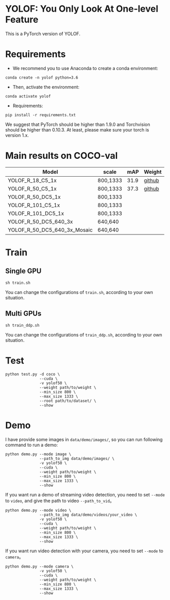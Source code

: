 # YOLOF: You Only Look At One-level Feature

This is a PyTorch version of YOLOF.

# Requirements
- We recommend you to use Anaconda to create a conda environment:
```Shell
conda create -n yolof python=3.6
```

- Then, activate the environment:
```Shell
conda activate yolof
```

- Requirements:
```Shell
pip install -r requirements.txt 
```

We suggest that PyTorch should be higher than 1.9.0 and Torchvision should be higher than 0.10.3. At least, please make sure your torch is version 1.x.

# Main results on COCO-val

| Model                                       |  scale     |   mAP   | Weight|
|---------------------------------------------|------------|---------|-------|
| YOLOF_R_18_C5_1x                            |  800,1333  |  31.9   | [github](https://github.com/yjh0410/PyTorch_YOLOF/releases/download/YOLOF-weight/yolof_R_18_C5_1x_31.9.pth) |
| YOLOF_R_50_C5_1x                            |  800,1333  |  37.3   | [github](https://github.com/yjh0410/PyTorch_YOLOF/releases/download/YOLOF-weight/yolof_R_50_C5_1x_37.3.pth) |
| YOLOF_R_50_DC5_1x                           |  800,1333  |         |       |
| YOLOF_R_101_C5_1x                           |  800,1333  |         |       |
| YOLOF_R_101_DC5_1x                          |  800,1333  |         |       |
| YOLOF_R_50_DC5_640_3x                       |  640,640   |         |       |
| YOLOF_R_50_DC5_640_3x_Mosaic                |  640,640   |         |       |

# Train
## Single GPU
```Shell
sh train.sh
```

You can change the configurations of `train.sh`, according to your own situation.

## Multi GPUs
```Shell
sh train_ddp.sh
```

You can change the configurations of `train_ddp.sh`, according to your own situation.

# Test
```Shell
python test.py -d coco \
               --cuda \
               -v yolof50 \
               --weight path/to/weight \
               --min_size 800 \
               --max_size 1333 \
               --root path/to/dataset/ \
               --show
```

# Demo
I have provide some images in `data/demo/images/`, so you can run following command to run a demo:

```Shell
python demo.py --mode image \
               --path_to_img data/demo/images/ \
               -v yolof50 \
               --cuda \
               --weight path/to/weight \
               --min_size 800 \
               --max_size 1333 \
               --show
```

If you want run a demo of streaming video detection, you need to set `--mode` to `video`, and give the path to video `--path_to_vid`。

```Shell
python demo.py --mode video \
               --path_to_img data/demo/videos/your_video \
               -v yolof50 \
               --cuda \
               --weight path/to/weight \
               --min_size 800 \
               --max_size 1333 \
               --show
```

If you want run video detection with your camera, you need to set `--mode` to `camera`。

```Shell
python demo.py --mode camera \
               -v yolof50 \
               --cuda \
               --weight path/to/weight \
               --min_size 800 \
               --max_size 1333 \
               --show
```
